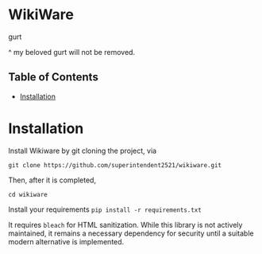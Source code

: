 # WikiWare
gurt

^ my beloved gurt will not be removed.

## Table of Contents
- [Installation](#installation)

# Installation
Install Wikiware by git cloning the project, via

`git clone https://github.com/superintendent2521/wikiware.git`

Then, after it is completed,

`cd wikiware`

Install your requirements
`pip install -r requirements.txt`

It requires `bleach` for HTML sanitization. While this library is not actively maintained, it remains a necessary dependency for security until a suitable modern alternative is implemented.

